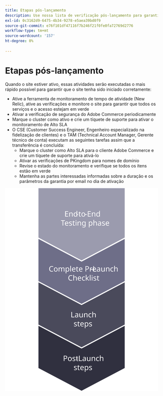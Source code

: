 ```yaml
---
title: Etapas pós-lançamento
description: Use nossa lista de verificação pós-lançamento para garantir uma implementação perfeita do site do Adobe Commerce.
exl-id: 0c3162d9-6475-4b34-9278-e5aea39bd0f9
source-git-commit: e76f101df47116f7b246f21f0fe0fa72769d2776
workflow-type: tm+mt
source-wordcount: '157'
ht-degree: 0%

---
```


# Etapas pós-lançamento

Quando o site estiver ativo, essas atividades serão executadas o mais rápido possível para garantir que o site tenha sido iniciado corretamente:

- Ative a ferramenta de monitoramento de tempo de atividade (New Relic), ative as verificações e monitore o site para garantir que todos os serviços e o acesso estejam em verde
- Ativar a verificação de segurança do Adobe Commerce periodicamente
- Marque o cluster como ativo e crie um tíquete de suporte para ativar o monitoramento de Alto SLA
- O CSE (Customer Success Engineer, Engenheiro especializado na fidelização de clientes) e o TAM (Technical Account Manager, Gerente técnico de conta) executam as seguintes tarefas assim que a transferência é concluída:
   - Marque o cluster como Alto SLA para o cliente Adobe Commerce e crie um tíquete de suporte para ativá-lo
   - Ativar as verificações de PKingdom para nomes de domínio
   - Revise o estado do monitoramento e verifique se todos os itens estão em verde
   - Mantenha as partes interessadas informadas sobre a duração e os parâmetros da garantia por email no dia de ativação

![Diagrama que mostra a fase 4 do processo de lançamento](../../assets/playbooks/launch-steps-4.svg)
